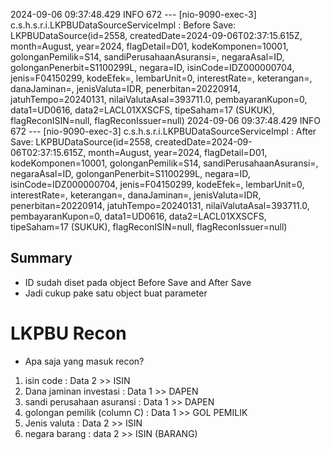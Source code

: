 2024-09-06 09:37:48.429  INFO 672 --- [nio-9090-exec-3] c.s.h.s.r.i.LKPBUDataSourceServiceImpl   : Before Save: LKPBUDataSource(id=2558, createdDate=2024-09-06T02:37:15.615Z, month=August, year=2024, flagDetail=D01, kodeKomponen=10001, golonganPemilik=S14, sandiPerusahaanAsuransi=, negaraAsal=ID, golonganPenerbit=S1100299L, negara=ID, isinCode=IDZ000000704, jenis=F04150299, kodeEfek=, lembarUnit=0, interestRate=, keterangan=, danaJaminan=, jenisValuta=IDR, penerbitan=20220914, jatuhTempo=20240131, nilaiValutaAsal=393711.0, pembayaranKupon=0, data1=UD0616, data2=LACL01XXSCFS, tipeSaham=17 (SUKUK), flagReconISIN=null, flagReconIssuer=null)
2024-09-06 09:37:48.429  INFO 672 --- [nio-9090-exec-3] c.s.h.s.r.i.LKPBUDataSourceServiceImpl   : After Save: LKPBUDataSource(id=2558, createdDate=2024-09-06T02:37:15.615Z, month=August, year=2024, flagDetail=D01, kodeKomponen=10001, golonganPemilik=S14, sandiPerusahaanAsuransi=, negaraAsal=ID, golonganPenerbit=S1100299L, negara=ID, isinCode=IDZ000000704, jenis=F04150299, kodeEfek=, lembarUnit=0, interestRate=, keterangan=, danaJaminan=, jenisValuta=IDR, penerbitan=20220914, jatuhTempo=20240131, nilaiValutaAsal=393711.0, pembayaranKupon=0, data1=UD0616, data2=LACL01XXSCFS, tipeSaham=17 (SUKUK), flagReconISIN=null, flagReconIssuer=null)

## Summary
- ID sudah diset pada object Before Save and After Save
- Jadi cukup pake satu object buat parameter

# LKPBU Recon
- Apa saja yang masuk recon?
1. isin code : Data 2 >> ISIN
2. Dana jaminan investasi : Data 1 >> DAPEN
3. sandi perusahaan asuransi : Data 1 >> DAPEN
4. golongan pemilik (column C) : Data 1 >> GOL PEMILIK
5. Jenis valuta : Data 2 >> ISIN
6. negara barang : data 2 >> ISIN (BARANG)